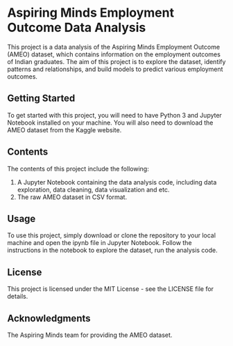 # Aspiring Minds Employment Outcome Data Analysis
This project is a data analysis of the Aspiring Minds Employment Outcome (AMEO) dataset, which contains information on the employment outcomes of Indian graduates. The aim of this project is to explore the dataset, identify patterns and relationships, and build models to predict various employment outcomes.

## Getting Started
To get started with this project, you will need to have Python 3 and Jupyter Notebook installed on your machine. You will also need to download the AMEO dataset from the Kaggle website.

## Contents
The contents of this project include the following:

1) A Jupyter Notebook containing the data analysis code, including data exploration, data cleaning, data visualization and etc.
2) The raw AMEO dataset in CSV format.

## Usage
To use this project, simply download or clone the repository to your local machine and open the ipynb file in Jupyter Notebook. Follow the instructions in the notebook to explore the dataset, run the analysis code.

## License
This project is licensed under the MIT License - see the LICENSE file for details.

## Acknowledgments
The Aspiring Minds team for providing the AMEO dataset.
